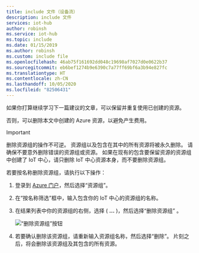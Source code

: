 ```yaml
---
title: include 文件（设备流）
description: include 文件
services: iot-hub
author: robinsh
ms.service: iot-hub
ms.topic: include
ms.date: 01/15/2019
ms.author: robinsh
ms.custom: include file
ms.openlocfilehash: 46ab75f161692dd048c19698af7027d0e0622b37
ms.sourcegitcommit: eb6bef1274b9e6390c7a77ff69bf6a3b94e827fc
ms.translationtype: HT
ms.contentlocale: zh-CN
ms.lasthandoff: 10/05/2020
ms.locfileid: "82506431"
---
```

如果你打算继续学习下一篇建议的文章，可以保留并重复使用已创建的资源。

否则，可以删除本文中创建的 Azure 资源，以避免产生费用。

> [!IMPORTANT]
> 删除资源组的操作不可逆。 资源组以及包含在其中的所有资源将被永久删除。 请确保不要意外删除错误的资源组或资源。 如果在现有的包含要保留资源的资源组中创建了 IoT 中心，请只删除 IoT 中心资源本身，而不要删除资源组。
>

若要按名称删除资源组，请执行以下操作：

1. 登录到 [Azure 门户](https://portal.azure.com)，然后选择“资源组”。 

1. 在“按名称筛选”框中，输入包含你的 IoT 中心的资源组的名称。 

1. 在结果列表中你的资源组的右侧，选择 ( **...** )，然后选择“删除资源组”  。

    ![“删除资源组”按钮](./media/iot-hub-quickstarts-clean-up-resources-device-streams/iot-hub-delete-resource-group.png)

1. 若要确认删除该资源组，请重新输入资源组名称，然后选择“删除”。  片刻之后，将会删除该资源组及其包含的所有资源。
